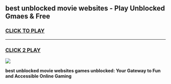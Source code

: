 
## best unblocked movie websites - Play Unblocked Gmaes & Free
<h3>
<a href="https://news.freeplayer.one?title=best_unblocked_movie_websites&ref=23F">CLICK TO PLAY</a></h3>
<hr>

<h3>
<a href="https://news.freeplayer.one?title=best_unblocked_movie_websites&ref=23F">CLICK 2 PLAY</a>
  
</h3>

<a href="https://news.freeplayer.one?title=best_unblocked_movie_websites&ref=23F/"><img src="https://clearcache.store/games.png"></a>


**best unblocked movie websites games unblocked: Your Gateway to Fun and Accessible Online Gaming**
